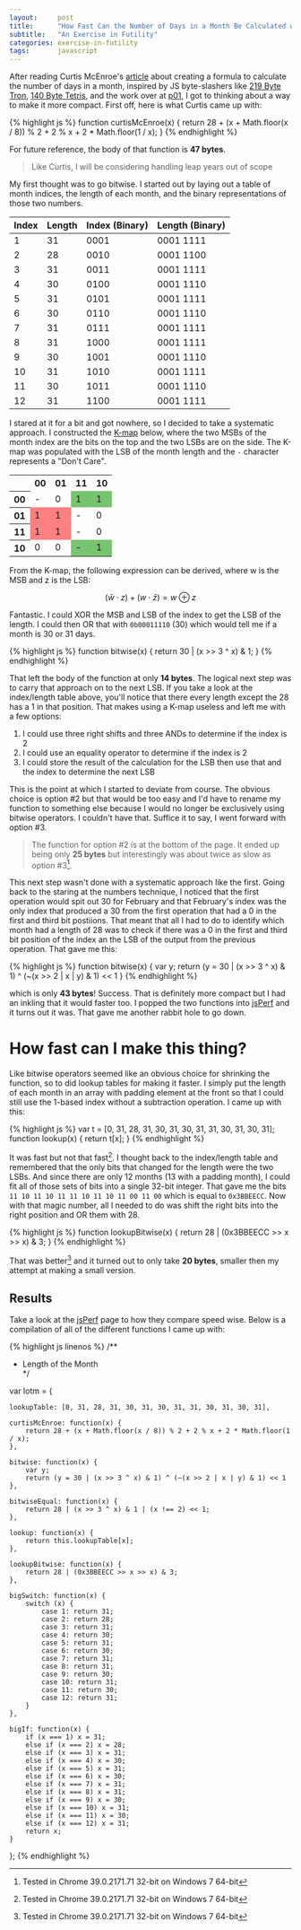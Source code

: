 ```yaml
---
layout: 	post
title:      "How Fast Can the Number of Days in a Month Be Calculated with JS?"
subtitle:   "An Exercise in Futility"
categories:	exercise-in-futility
tags:		javascript
---
```


After reading Curtis McEnroe's [article](http://cmcenroe.me/2014/12/05/days-in-month-formula.html) about creating a formula to calculate the number of days in a month, inspired by JS byte-slashers like [219 Byte Tron](http://quaxio.com/tron/), [140 Byte Tetris](http://www.i-programmer.info/news/167-javascript/3799-tetris-in-140-bytes.html), and the work over at [p01](http://www.p01.org/releases/), I got to thinking about a way to make it more compact.<!-- more --> First off, here is what Curtis came up with:

{% highlight js %}
function curtisMcEnroe(x) {
    return 28 + (x + Math.floor(x / 8)) % 2 + 2 % x + 2 * Math.floor(1 / x);
}
{% endhighlight %}

For future reference, the body of that function is **47 bytes**.

> Like Curtis, I will be considering handling leap years out of scope

My first thought was to go bitwise. I started out by laying out a table of month indices, the length of each month, and the binary representations of those two numbers.

| Index | Length | Index (Binary) | Length (Binary) |
|-------|--------|----------------|-----------------|
| 1     | 31     | 0001           | 0001 1111       |
| 2     | 28     | 0010           | 0001 1100       |
| 3     | 31     | 0011           | 0001 1111       |
| 4     | 30     | 0100           | 0001 1110       |
| 5     | 31     | 0101           | 0001 1111       |
| 6     | 30     | 0110           | 0001 1110       |
| 7     | 31     | 0111           | 0001 1111       |
| 8     | 31     | 1000           | 0001 1111       |
| 9     | 30     | 1001           | 0001 1110       |
| 10    | 31     | 1010           | 0001 1111       |
| 11    | 30     | 1011           | 0001 1110       |
| 12    | 31     | 1100           | 0001 1111       |

I stared at it for a bit and got nowhere, so I decided to take a systematic approach. I constructed the [K-map](https://en.wikipedia.org/wiki/Karnaugh_map) below, where the two MSBs of the month index are the bits on the top and the two LSBs are on the side. The K-map was populated with the LSB of the month length and the `-` character represents a "Don't Care".  

<table>
    <tr>
        <th class="no-border-bottom"></th>
        <th>00</th><th>01</th>
        <th>11</th>
        <th>10</th>
    </tr>
    <tr>
        <th class="no-border-bottom border-right">00</th>
        <td class="border-right">-</td>
        <td class="border-right">0</td>
        <td class="border-right" style="background-color: #77C470">1</td>
        <td style="background-color: #77C470">1</td>
    </tr>
    <tr>
        <th class="no-border-bottom border-right">01</th>
        <td class="border-right" style="background-color: #FF8080">1</td>
        <td class="border-right" style="background-color: #FF8080">1</td>
        <td class="border-right">-</td>
        <td>0</td>
    </tr>
    <tr>
        <th class="no-border-bottom border-right">11</th>
        <td class="border-right" style="background-color: #FF8080">1</td>
        <td class="border-right" style="background-color: #FF8080">1</td>
        <td class="border-right">-</td><td>0</td>
    </tr>
    <tr>
        <th class="no-border-bottom border-right">10</th>
        <td class="no-border-bottom border-right">0</td>
        <td class="no-border-bottom border-right">0</td>
        <td class="no-border-bottom border-right" style="background-color: #77C470">-</td>
        <td class="no-border-bottom" style="background-color: #77C470">1</td>
    </tr>
</table>

From the K-map, the following expression can be derived, where w is the MSB and z is the LSB:

$$
( \bar{w} \cdot z ) + ( w \cdot \bar{z} ) = w \oplus z
$$

Fantastic. I could XOR the MSB and LSB of the index to get the LSB of the length. I could then OR that with `0b00011110` (30) which would tell me if a month is 30 or 31 days. 

{% highlight js %}
function bitwise(x) {
    return 30 | (x >> 3 ^ x) & 1;
}
{% endhighlight %}

That left the body of the function at only **14 bytes**. The logical next step was to carry that approach on to the next LSB. If you take a look at the index/length table above, you'll notice that there every length except the 28 has a 1 in that position. That makes using a K-map useless and left me with a few options:

1. I could use three right shifts and three ANDs to determine if the index is 2
2. I could use an equality operator to determine if the index is 2
3. I could store the result of the calculation for the LSB then use that and the index to determine the next LSB

This is the point at which I started to deviate from course. The obvious choice is option #2 but that would be too easy and I'd have to rename my function to something else because I would no longer be exclusively using bitwise operators. I couldn't have that. Suffice it to say, I went forward with option #3. 

> The function for option #2 is at the bottom of the page. It ended up being only **25 bytes** but interestingly was about twice as slow as option #3[^1]. 

This next step wasn't done with a systematic approach like the first. Going back to the staring at the numbers technique, I noticed that the first operation would spit out 30 for February and that February's index was the only index that produced a 30 from the first operation that had a 0 in the first and third bit postiions. That meant that all I had to do to identify which month had a length of 28 was to check if there was a 0 in the first and third bit position of the index an the LSB of the output from the previous operation. That gave me this:

{% highlight js %}
function bitwise(x) {
    var y;
    return (y = 30 | (x >> 3 ^ x) & 1) ^ (~(x >> 2 | x | y) & 1) << 1
}
{% endhighlight %}

which is only **43 bytes**! Success. That is definitely more compact but I had an inkling that it would faster too. I popped the two functions into [jsPerf](http://jsperf.com/calculating-length-of-month/4) and it turns out it was. That gave me another rabbit hole to go down.

# How fast can I make this thing?

Like bitwise operators seemed like an obvious choice for shrinking the function, so to did lookup tables for making it faster. I simply put the length of each month in an array with padding element at the front so that I could still use the 1-based index without a subtraction operation. I came up with this:

{% highlight js %}
var t = [0, 31, 28, 31, 30, 31, 30, 31, 31, 30, 31, 30, 31];
function lookup(x) {
    return t[x];
}
{% endhighlight %}

It was fast but not that fast[^1]. I thought back to the index/length table and remembered that the only bits that changed for the length were the two LSBs. And since there are only 12 months (13 with a padding month), I could fit all of those sets of bits into a single 32-bit integer. That gave me the bits `11 10 11 10 11 11 10 11 10 11 00 11 00` which is equal to `0x3BBEECC`. Now with that magic number, all I needed to do was shift the right bits into the right position and OR them with 28. 



{% highlight js %}
function lookupBitwise(x) {
    return 28 | (0x3BBEECC >> x >> x) & 3;
}
{% endhighlight %}

That was better[^1] and it turned out to only take **20 bytes**, smaller then my attempt at making a small version. 

## Results

Take a look at the [jsPerf](http://jsperf.com/calculating-length-of-month/4) page to how they compare speed wise. Below is a compilation of all of the different functions I came up with:

{% highlight js linenos %}
/**
 * Length of the Month  
 */
 
var lotm = {

    lookupTable: [0, 31, 28, 31, 30, 31, 30, 31, 31, 30, 31, 30, 31],

    curtisMcEnroe: function(x) {
        return 28 + (x + Math.floor(x / 8)) % 2 + 2 % x + 2 * Math.floor(1 / x);
    },

    bitwise: function(x) {
        var y;
        return (y = 30 | (x >> 3 ^ x) & 1) ^ (~(x >> 2 | x | y) & 1) << 1
    },
    
    bitwiseEqual: function(x) {
        return 28 | (x >> 3 ^ x) & 1 | (x !== 2) << 1; 
    },

    lookup: function(x) {
        return this.lookupTable[x];
    },

    lookupBitwise: function(x) {
        return 28 | (0x3BBEECC >> x >> x) & 3;
    },

    bigSwitch: function(x) {
        switch (x) {
            case 1: return 31;
            case 2: return 28;
            case 3: return 31;
            case 4: return 30;
            case 5: return 31;
            case 6: return 30;
            case 7: return 31;
            case 8: return 31;
            case 9: return 30;
            case 10: return 31;
            case 11: return 30;
            case 12: return 31;
        }
    },

    bigIf: function(x) {
        if (x === 1) x = 31;
        else if (x === 2) x = 28;
        else if (x === 3) x = 31;
        else if (x === 4) x = 30;
        else if (x === 5) x = 31;
        else if (x === 6) x = 30;
        else if (x === 7) x = 31;
        else if (x === 8) x = 31;
        else if (x === 9) x = 30;
        else if (x === 10) x = 31;
        else if (x === 11) x = 30;
        else if (x === 12) x = 31;
        return x;
    }
};
{% endhighlight %}

[^1]: Tested in Chrome 39.0.2171.71 32-bit on Windows 7 64-bit